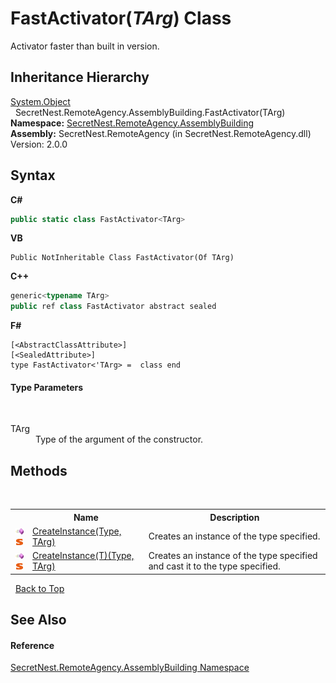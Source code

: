 # FastActivator(*TArg*) Class
 

Activator faster than built in version.


## Inheritance Hierarchy
<a href="https://docs.microsoft.com/dotnet/api/system.object" target="_blank">System.Object</a><br />&nbsp;&nbsp;SecretNest.RemoteAgency.AssemblyBuilding.FastActivator(TArg)<br />
**Namespace:**&nbsp;<a href="N_SecretNest_RemoteAgency_AssemblyBuilding">SecretNest.RemoteAgency.AssemblyBuilding</a><br />**Assembly:**&nbsp;SecretNest.RemoteAgency (in SecretNest.RemoteAgency.dll) Version: 2.0.0

## Syntax

**C#**<br />
``` C#
public static class FastActivator<TArg>

```

**VB**<br />
``` VB
Public NotInheritable Class FastActivator(Of TArg)
```

**C++**<br />
``` C++
generic<typename TArg>
public ref class FastActivator abstract sealed
```

**F#**<br />
``` F#
[<AbstractClassAttribute>]
[<SealedAttribute>]
type FastActivator<'TArg> =  class end
```


#### Type Parameters
&nbsp;<dl><dt>TArg</dt><dd>Type of the argument of the constructor.</dd></dl>

## Methods
&nbsp;<table><tr><th></th><th>Name</th><th>Description</th></tr><tr><td>![Public method](media/pubmethod.gif "Public method")![Static member](media/static.gif "Static member")</td><td><a href="M_SecretNest_RemoteAgency_AssemblyBuilding_FastActivator_1_CreateInstance">CreateInstance(Type, TArg)</a></td><td>
Creates an instance of the type specified.</td></tr><tr><td>![Public method](media/pubmethod.gif "Public method")![Static member](media/static.gif "Static member")</td><td><a href="M_SecretNest_RemoteAgency_AssemblyBuilding_FastActivator_1_CreateInstance__1">CreateInstance(T)(Type, TArg)</a></td><td>
Creates an instance of the type specified and cast it to the type specified.</td></tr></table>&nbsp;
<a href="#fastactivator(*targ*)-class">Back to Top</a>

## See Also


#### Reference
<a href="N_SecretNest_RemoteAgency_AssemblyBuilding">SecretNest.RemoteAgency.AssemblyBuilding Namespace</a><br />